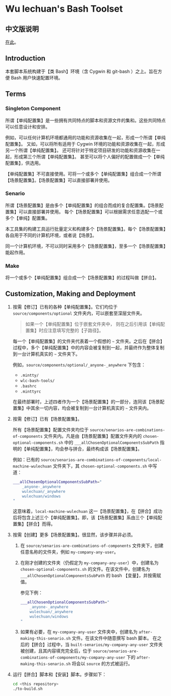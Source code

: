 <link rel="stylesheet" href="./styles/markdown-styles-for-vscode-built-in-preview.min.css">

# Wu lechuan's Bash Toolset


## 中文版说明

[在此](../ReadMe.md)。





## Introduction

本套脚本系统构建于【类 Bash】环境（含 Cygwin 和 git-bash ）之上。旨在方便 Bash 用户快速配置环境。


## Terms

### Singleton Component

所谓【单纯配置集】是一些拥有共同特点的脚本和资源文件的集和。这些共同特点可以任意设计和安排。

例如，可以任何计算机环境都通用的功能和资源收集在一起，形成一个所谓【单纯配置集】。
又如，可以将所有适用于 Cygwin 环境的功能和资源收集在一起，形成另一个所谓【单纯配置集】。
还可将针对于特定项目研发的功能和资源收集在一起，形成第三个所谓【单纯配置集】。
甚至可以将个人偏好的配置做成一个【单纯配置集】，供选用。

【单纯配置集】不可直接使用。可将一个或多个【单纯配置集】组合成一个所谓【场景配置集】。【场景配置集】可以直接部署并使用。


### Senario

所谓【场景配置集】是由多个【单纯配置集】的组合而成的复合配置集。【场景配置集】可以直接部署并使用。
每个【场景配置集】可以根据需求任意选配一个或多个【单纯】配置集。

本工具集的构建工具运行批量定义和构建多个【场景配置集】。每个【场景配置集】各自用于不同的计算机环境，或者说【场景】。

同一个计算机环境，不可以同时采用多个【场景配置集】，至多一个【场景配置集】能起作用。

### Make

将一个或多个【单纯配置集】组合成一个【场景配置集】的过程叫做【拼合】。


## Customization, Making and Deployment

1.  按需【修订】已有的各种【单纯配置集】。它们均位于 `source/components/optional`
    文件夹内，可以嵌套至深层文件夹。
    
    > 如果一个【单纯配置集】位于嵌套文件夹中，
    > 则在之后引用该【单纯配置集】时应注意填写完整的【子路径】。

    每一个【单纯配置集】的文件夹代表着一个假想的 `~`
    文件夹。之后在【拼合】过程中，多个【单纯配置集】中的内容会被复制到一起，并最终作为整体复制到一台计算机真实的 `~` 文件夹下。

    例如，`source/components/optional/_anyone-_anywhere` 下包含：
    - `.mintty/`
    - `wlc-bash-tools/`
    - `.bashrc`
    - `.minttyrc`
    
    在最终部署时，上述四者作为一个【场景配置集】的一部分，连同该【场景配置集】中其余一切内容，均会被复制到一台计算机真实的 `~` 文件夹内。




1.  按需【修订】已有【场景配置集】。
    
    所有【场景配置集】配置文件夹均位于
    `source/senarios-are-combinations-of-components`
    文件夹内。凡是由【场景配置集】配置文件夹内的 `chosen-optional-components.sh`
    中的 `___allChosenOptionalComponentsSubPath` 指明的【单纯配置集】，均会参与拼合，最终构成该【场景配置集】。

    例如：已有的
    `source/senarios-are-combinations-of-components/local-machine-wulechuan`
    文件夹下，其 `chosen-optional-components.sh` 中写道：

    ```sh
    ___allChosenOptionalComponentsSubPath="
        _anyone-_anywhere
        wulechuan/_anywhere
        wulechuan/windows
    "
    ```

    这意味着，`local-machine-wulechuan` 这一【场景配置集】，在【拼合】成功后将包含上述三个【单纯配置集】。即，该【场景配置集】系由三个【单纯配置集】【拼合】而得。




1.  按需【创建】更多【场景配置集】。很显然，该步骤并非必须。

    1.  在 `source/senarios-are-combinations-of-components`
        文件夹下，创建任意名称的文件夹，例如 `my-company-any-user`。
    2.  在刚才创建的文件夹（仍假定为 `my-company-any-user`）中，创建名为
        `chosen-optional-components.sh` 的文件。在该文件中，创建名为 `___allChosenOptionalComponentsSubPath`
        的 bash 【变量】，并按需赋值。
        
        参见下例：
        ```sh
        ___allChosenOptionalComponentsSubPath="
            _anyone-_anywhere
            wulechuan/_anywhere
            wulechuan/windows
        "
        ```
    3.  如果有必要，在 `my-company-any-user` 文件夹中，创建名为
        `after-making-this-senario.sh` 文件。在该文件中随意撰写 bash 脚本。
        在之后的【拼合】过程中，当 `built-senarios/my-company-any-user`
        文件夹被创建，且其内容填充完全后，位于
        `source/senarios-are-combinations-of-components/my-company-any-user` 下的
        `after-making-this-senario.sh` 将会以 `source` 的方式被运行。




1.  运行【拼合】脚本和【安装】脚本。步骤如下：
    ```sh
    cd <this repository>
    ./to-build.sh
    ```
